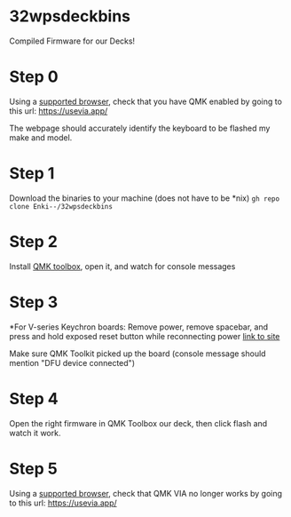 # 32wpsdeckbins
Compiled Firmware for our Decks!

# Step 0
Using a [supported browser](https://caniuse.com/?search=webhid), check that you have QMK enabled by going to this url: https://usevia.app/

The webpage should accurately identify the keyboard to be flashed my make and model.

# Step 1
Download the binaries to your machine (does not have to be *nix)
`gh repo clone Enki--/32wpsdeckbins`

# Step 2
Install [QMK toolbox](https://github.com/qmk/qmk_toolbox/releases), open it, and watch for console messages

# Step 3
*For V-series Keychron boards:
        Remove power, remove spacebar, and press and hold exposed reset button while reconnecting power [link to site](https://www.keychron.com/blogs/archived/how-to-factory-reset-or-flash-your-qmk-via-enabled-keychron-v1-keyboard)

Make sure QMK Toolkit picked up the board (console message should mention "DFU device connected")

# Step 4
Open the right firmware in QMK Toolbox our deck, then click flash and watch it work.

# Step 5
Using a [supported browser](https://caniuse.com/?search=webhid), check that QMK VIA no longer works by going to this url: https://usevia.app/

